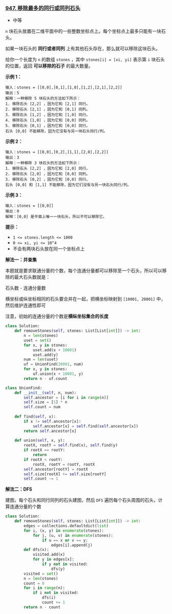 ### [947. 移除最多的同行或同列石头](https://leetcode.cn/problems/most-stones-removed-with-same-row-or-column/)

- 中等

`n` 块石头放置在二维平面中的一些整数坐标点上。每个坐标点上最多只能有一块石头。

如果一块石头的 **同行或者同列** 上有其他石头存在，那么就可以移除这块石头。

给你一个长度为 `n` 的数组 `stones` ，其中 `stones[i] = [xi, yi]` 表示第 `i` 块石头的位置，返回 **可以移除的石子** 的最大数量。

**示例 1：**

```
输入：stones = [[0,0],[0,1],[1,0],[1,2],[2,1],[2,2]]
输出：5
解释：一种移除 5 块石头的方法如下所示：
1. 移除石头 [2,2] ，因为它和 [2,1] 同行。
2. 移除石头 [2,1] ，因为它和 [0,1] 同列。
3. 移除石头 [1,2] ，因为它和 [1,0] 同行。
4. 移除石头 [1,0] ，因为它和 [0,0] 同列。
5. 移除石头 [0,1] ，因为它和 [0,0] 同行。
石头 [0,0] 不能移除，因为它没有与另一块石头同行/列。
```

**示例 2：**

```
输入：stones = [[0,0],[0,2],[1,1],[2,0],[2,2]]
输出：3
解释：一种移除 3 块石头的方法如下所示：
1. 移除石头 [2,2] ，因为它和 [2,0] 同行。
2. 移除石头 [2,0] ，因为它和 [0,0] 同列。
3. 移除石头 [0,2] ，因为它和 [0,0] 同行。
石头 [0,0] 和 [1,1] 不能移除，因为它们没有与另一块石头同行/列。
```

**示例 3：**

```
输入：stones = [[0,0]]
输出：0
解释：[0,0] 是平面上唯一一块石头，所以不可以移除它。
```

**提示：**

- `1 <= stones.length <= 1000`
- `0 <= xi, yi <= 10^4`
- 不会有两块石头放在同一个坐标点上

**解法一：并查集**

本题就是要求联通分量的个数，每个连通分量都可以移除至一个石头，所以可以移除的最大石头数就是：

石头数 - 连通分量数

横坐标或纵坐标相同的石头要合并在一起，把横坐标映射到 `[10001, 20001]` 中，然后维护连通性即可

注意，初始的连通分量的个数是**横纵坐标集合的长度**

```python
class Solution:
    def removeStones(self, stones: List[List[int]]) -> int:
        n = len(stones)
        uset = set()
        for x, y in stones:
            uset.add(x + 10001)
            uset.add(y)
        num = len(uset)
        uf = UnionFind(20001, num)
        for x, y in stones:
            uf.union(x + 10001, y)
        return n - uf.count

class UnionFind:
    def __init__(self, n, num):
        self.ancestor = [i for i in range(n)]
        self.size = [1] * n
        self.count = num
    
    def find(self, x):
        if x != self.ancestor[x]:
            self.ancestor[x] = self.find(self.ancestor[x])
        return self.ancestor[x]
    
    def union(self, x, y):
        rootX, rootY = self.find(x), self.find(y)
        if rootX == rootY:
            return
        if rootX < rootY:
            rootX, rootY = rootY, rootX
        self.ancestor[rootY] = rootX
        self.size[rootX] += self.size[rootY]
        self.count -= 1
```

**解法二：DFS**

建图，每个石头和同行同列的石头建图，然后 `DFS` 遍历每个石头周围的石头，计算连通分量的个数

```python
class Solution:
    def removeStones(self, stones: List[List[int]]) -> int:
        edges = collections.defaultdict(list)
        for i, (x, y) in enumerate(stones):
            for j, (u, v) in enumerate(stones):
                if u == x or v == y:
                    edges[i].append(j)
        def dfs(x):
            visited.add(x)
            for y in edges[x]:
                if y not in visited:
                    dfs(y)
        visited = set()
        n = len(stones)
        count = 0
        for i in range(n):
            if i not in visited:
                dfs(i)
                count += 1
        return n - count
```

